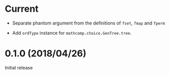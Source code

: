 # Current

- Separate phantom argument from the definitions of `fset`, `fmap` and `fperm`

- Add `ordType` instance for `mathcomp.choice.GenTree.tree`.

# 0.1.0 (2018/04/26)

Initial release
